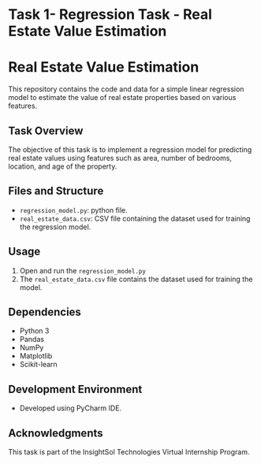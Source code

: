 # Task 1- Regression Task - Real Estate Value Estimation
# Real Estate Value Estimation

This repository contains the code and data for a simple linear regression model to estimate the value of real estate properties based on various features.

## Task Overview

The objective of this task is to implement a regression model for predicting real estate values using features such as area, number of bedrooms, location, and age of the property.

## Files and Structure

- `regression_model.py`: python file.
- `real_estate_data.csv`: CSV file containing the dataset used for training the regression model.

## Usage

1. Open and run the `regression_model.py` 
2. The `real_estate_data.csv` file contains the dataset used for training the model.

## Dependencies

- Python 3
- Pandas
- NumPy
- Matplotlib
- Scikit-learn

## Development Environment

- Developed using PyCharm IDE.

## Acknowledgments

This task is part of the InsightSol Technologies Virtual Internship Program.

